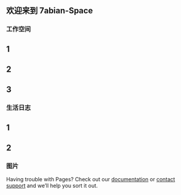 ## 欢迎来到 7abian-Space



### 工作空间
## 1
## 2
## 3

### 生活日志

## 1
## 2

### 图片


Having trouble with Pages? Check out our [documentation](https://help.github.com/categories/github-pages-basics/) or [contact support](https://github.com/contact) and we’ll help you sort it out.
